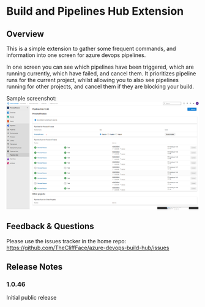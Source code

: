 # Build and Pipelines Hub Extension

## Overview
This is a simple extension to gather some frequent commands, and information into one screen for azure devops pipelines.

In one screen you can see which pipelines have been triggered, which are running currently, which have failed, and cancel them. It prioritizes pipeline runs for the current project, whilst allowing you to also see pipelines running for other projects, and cancel them if they are blocking your build. 

Sample screenshot:
![Main Interface](screenshots/Screenshot-1.png)

## Feedback & Questions
Please use the issues tracker in the home repo: https://github.com/TheCliffFace/azure-devops-build-hub/issues

## Release Notes

### 1.0.46
Initial public release